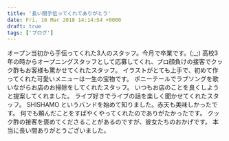 ```yaml
---
title: '長い間手伝ってくれてありがとう'
date: Fri, 16 Mar 2018 14:14:54 +0000
draft: true
tags: ['ブログ']
---
```


オープン当初から手伝ってくれた3人のスタッフ。今月で卒業です。(;\_;) 高校3年の時からオープニングスタッフとして応募してくれ、プロ顔負けの接客でクック酢もお客様も驚かせてくれたスタッフ。 イラストがとても上手で、初めて作ってくれた可愛いメニューは一生の宝物です。 ポニーテールでラブソングを歌いながらお店のお掃除をしてくれたスタッフ。 いつもお店のことを良くしようと提案してくれました。 ライブ好きでライブの話を楽しく聞かせてくれたスタッフ。 SHISHAMO というバンドを始めて知りました。赤天も美味しかったです。 何でも頼んだことをすばやくやってくれたのでありがたかったです。 クック酢の接客を褒めてくださることがあるのですが、彼女たちのおかげです。 本当に長い間ありがとうございました。